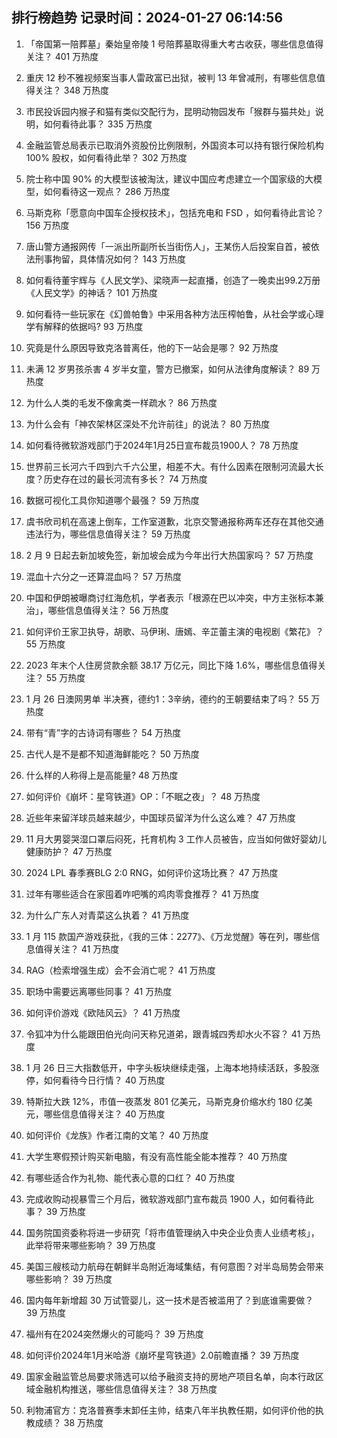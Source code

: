 
## 排行榜趋势 记录时间：2024-01-27 06:14:56
  
  1. 「帝国第一陪葬墓」秦始皇帝陵 1 号陪葬墓取得重大考古收获，哪些信息值得关注？ 401 万热度
    
  2. 重庆 12 秒不雅视频案当事人雷政富已出狱，被判 13 年曾减刑，有哪些信息值得关注？ 348 万热度
    
  3. 市民投诉园内猴子和猫有类似交配行为，昆明动物园发布「猴群与猫共处」说明，如何看待此事？ 335 万热度
    
  4. 金融监管总局表示已取消外资股份比例限制，外国资本可以持有银行保险机构 100% 股权，如何看待此举？ 302 万热度
    
  5. 院士称中国 90% 的大模型该被淘汰，建议中国应考虑建立一个国家级的大模型，如何看待这一观点？ 286 万热度
    
  6. 马斯克称「愿意向中国车企授权技术」，包括充电和 FSD ，如何看待此言论？ 156 万热度
    
  7. 唐山警方通报网传「一派出所副所长当街伤人」，王某伤人后投案自首，被依法刑事拘留，具体情况如何？ 143 万热度
    
  8. 如何看待董宇辉与《人民文学》、梁晓声一起直播，创造了一晚卖出99.2万册《人民文学》的神话？ 101 万热度
    
  9. 如何看待一些玩家在《幻兽帕鲁》中采用各种方法压榨帕鲁，从社会学或心理学有解释的依据吗? 93 万热度
    
  10. 究竟是什么原因导致克洛普离任，他的下一站会是哪？ 92 万热度
    
  11. 未满 12 岁男孩杀害 4 岁半女童，警方已撤案，如何从法律角度解读？ 89 万热度
    
  12. 为什么人类的毛发不像禽类一样疏水？ 86 万热度
    
  13. 为什么会有「神农架林区深处不允许前往」的说法？ 80 万热度
    
  14. 如何看待微软游戏部门于2024年1月25日宣布裁员1900人？ 78 万热度
    
  15. 世界前三长河六千四到六千六公里，相差不大。有什么因素在限制河流最大长度？历史存在过的最长河流有多长？ 74 万热度
    
  16. 数据可视化工具你知道哪个最强？ 59 万热度
    
  17. 虞书欣司机在高速上倒车，工作室道歉，北京交警通报称两车还存在其他交通违法行为，哪些信息值得关注？ 59 万热度
    
  18. 2 月 9 日起去新加坡免签，新加坡会成为今年出行大热国家吗？ 57 万热度
    
  19. 混血十六分之一还算混血吗？ 57 万热度
    
  20. 中国和伊朗被曝商讨红海危机，学者表示「根源在巴以冲突，中方主张标本兼治」，哪些信息值得关注？ 56 万热度
    
  21. 如何评价王家卫执导，胡歌、马伊琍、唐嫣、辛芷蕾主演的电视剧《繁花》？ 55 万热度
    
  22. 2023 年末个人住房贷款余额 38.17 万亿元，同比下降 1.6%，哪些信息值得关注？ 55 万热度
    
  23. 1 月 26 日澳网男单 半决赛，德约1：3辛纳，德约的王朝要结束了吗？ 55 万热度
    
  24. 带有“青”字的古诗词有哪些？ 54 万热度
    
  25. 古代人是不是都不知道海鲜能吃？ 50 万热度
    
  26. 什么样的人称得上是高能量? 48 万热度
    
  27. 如何评价《崩坏：星穹铁道》OP：「不眠之夜」？ 48 万热度
    
  28. 近些年来留洋球员越来越少，中国球员留洋为什么这么难？ 47 万热度
    
  29. 11 月大男婴哭湿口罩后闷死，托育机构 3 工作人员被告，应当如何做好婴幼儿健康防护？ 47 万热度
    
  30. 2024 LPL 春季赛BLG 2:0 RNG，如何评价这场比赛？ 47 万热度
    
  31. 过年有哪些适合在家囤着咋吧嘴的鸡肉零食推荐？ 41 万热度
    
  32. 为什么广东人对青菜这么执着？ 41 万热度
    
  33. 1 月 115 款国产游戏获批，《我的三体：2277》、《万龙觉醒》等在列，哪些信息值得关注？ 41 万热度
    
  34. RAG（检索增强生成）会不会消亡呢？ 41 万热度
    
  35. 职场中需要远离哪些同事？ 41 万热度
    
  36. 如何评价游戏《欧陆风云》？ 41 万热度
    
  37. 令狐冲为什么能跟田伯光向问天称兄道弟，跟青城四秀却水火不容？ 41 万热度
    
  38. 1 月 26 日三大指数低开，中字头板块继续走强，上海本地持续活跃，多股涨停，如何看待今日行情？ 40 万热度
    
  39. 特斯拉大跌 12%，市值一夜蒸发 801 亿美元，马斯克身价缩水约 180 亿美元，哪些信息值得关注？ 40 万热度
    
  40. 如何评价《龙族》作者江南的文笔？ 40 万热度
    
  41. 大学生寒假预计购买新电脑，有没有高性能全能本推荐？ 40 万热度
    
  42. 有哪些适合作为礼物、能代表心意的口红？ 40 万热度
    
  43. 完成收购动视暴雪三个月后，微软游戏部门宣布裁员 1900 人，如何看待此事？ 39 万热度
    
  44. 国务院国资委称将进一步研究「将市值管理纳入中央企业负责人业绩考核」，此举将带来哪些影响？ 39 万热度
    
  45. 美国三艘核动力航母在朝鲜半岛附近海域集结，有何意图？对半岛局势会带来哪些影响？ 39 万热度
    
  46. 国内每年新增超 30 万试管婴儿，这一技术是否被滥用了？到底谁需要做？ 39 万热度
    
  47. 福州有在2024突然爆火的可能吗？ 39 万热度
    
  48. 如何评价2024年1月米哈游《崩坏星穹铁道》2.0前瞻直播？ 39 万热度
    
  49. 国家金融监管总局要求筛选可以给予融资支持的房地产项目名单，向本行政区域金融机构推送，哪些信息值得关注？ 38 万热度
    
  50. 利物浦官方：克洛普赛季末卸任主帅，结束八年半执教任期，如何评价他的执教成绩？ 38 万热度
    